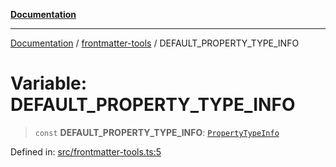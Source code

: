 [**Documentation**](https://raw.githubusercontent.com/Christian-Me/obsidian-front-matter-automate/main/doc/README.md)

***

[Documentation](https://raw.githubusercontent.com/Christian-Me/obsidian-front-matter-automate/main/doc/README.md) / [frontmatter-tools](https://raw.githubusercontent.com/Christian-Me/obsidian-front-matter-automate/main/doc/frontmatter-tools/README.md) / DEFAULT\_PROPERTY\_TYPE\_INFO

# Variable: DEFAULT\_PROPERTY\_TYPE\_INFO

> `const` **DEFAULT\_PROPERTY\_TYPE\_INFO**: [`PropertyTypeInfo`](https://raw.githubusercontent.com/Christian-Me/obsidian-front-matter-automate/main/doc/types/type-aliases/PropertyTypeInfo.md)

Defined in: [src/frontmatter-tools.ts:5](https://github.com/Christian-Me/folder-to-tags-plugin/blob/ea97d76ce7b235ca1e3494401efc98e537acc1fb/src/frontmatter-tools.ts#L5)
